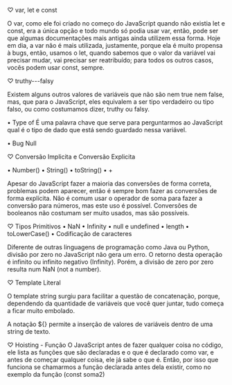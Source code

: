♡ var, let e const

O var, como ele foi criado no começo do JavaScript quando não existia let e const, era a única opção e todo mundo só podia usar var, então, pode ser que algumas documentações mais antigas ainda utilizem essa forma. Hoje em dia, a var não é mais utilizada, justamente, porque ela é muito propensa à bugs, então, usamos o let, quando sabemos que o valor da variável vai precisar mudar, vai precisar ser reatribuído; para todos os outros casos, vocês podem usar const, sempre.

♡ truthy---falsy

Existem alguns outros valores de variáveis que não são nem true nem false, mas, que para o JavaScript, eles equivalem a ser tipo verdadeiro ou tipo falso, ou como costumamos dizer, truthy ou falsy.

• Type of É uma palavra chave que serve para perguntarmos ao JavaScript qual é o tipo de dado que está sendo guardado nessa variável.

• Bug Null


♡ Conversão Implicita e Conversão Explicita

• Number() • String() • toString() • +

Apesar do JavaScript fazer a maioria das conversões de forma correta, problemas podem aparecer, então é sempre bom fazer as conversões de forma explícita. Não é comum usar o operador de soma para fazer a conversão para números, mas este uso é possível. Conversões de booleanos não costumam ser muito usados, mas são possíveis.


♡ Tipos Primitivos
• NaN • Infinity • null e undefined • length • toLowerCase() • Codificação de caracteres

Diferente de outras linguagens de programação como Java ou Python, divisão por zero no JavaScript não gera um erro. O retorno desta operação é infinito ou infinito negativo (Infinity). Porém, a divisão de zero por zero resulta num NaN (not a number).

♡ Template Literal

O template string surgiu para facilitar a questão de concatenação, porque, dependendo da quantidade de variáveis que você quer juntar, tudo começa a ficar muito embolado.

A notação ${} permite a inserção de valores de variáveis dentro de uma string de texto.

♡ Hoisting - Função 
O JavaScript antes de fazer qualquer coisa no código, ele lista as funções que são declaradas e o que é declarado como var, e antes de começar qualquer coisa, ele já sabe o que é. Então, por isso que funciona se chamarmos a função declarada antes dela existir, como no exemplo da função (const soma2)

